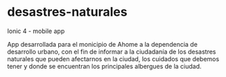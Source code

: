 # desastres-naturales
Ionic 4 - mobile app

App desarrollada para el monicipio de Ahome a la dependencia de desarrollo urbano, con el fin de informar a la ciudadanía de los desastres naturales que pueden afectarnos en la ciudad, los cuidados que debemos tener y donde se encuentran los principales albergues de la ciudad.
